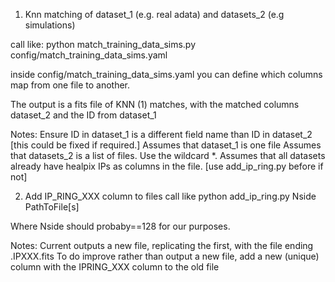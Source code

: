 


1) Knn matching of dataset_1 (e.g. real adata) and datasets_2 (e.g simulations) 

call like:
python match_training_data_sims.py config/match_training_data_sims.yaml

inside config/match_training_data_sims.yaml 
you can define which columns map from one file to another.

The output is a fits file of KNN (1) matches, with the matched columns dataset_2 and the ID from  dataset_1

Notes:
Ensure ID in dataset_1 is a different field name than ID in dataset_2 [this could be fixed if required.]
Assumes that dataset_1 is one file
Assumes that datasets_2 is a list of files. Use the wildcard *.
Assumes that all datasets already have healpix IPs as columns in the file. [use add_ip_ring.py before if not]


2) Add IP_RING_XXX column to files
call like
python add_ip_ring.py Nside PathToFile[s]

Where Nside should probaby==128 for our purposes.

Notes:
Current outputs a new file, replicating the first, with the file ending .IPXXX.fits
To do
improve rather than output a new file, add a new (unique) column with the IPRING_XXX column to the old file



